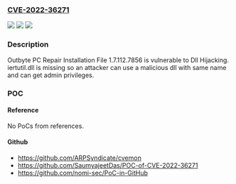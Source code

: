 ### [CVE-2022-36271](https://cve.mitre.org/cgi-bin/cvename.cgi?name=CVE-2022-36271)
![](https://img.shields.io/static/v1?label=Product&message=n%2Fa&color=blue)
![](https://img.shields.io/static/v1?label=Version&message=n%2Fa&color=blue)
![](https://img.shields.io/static/v1?label=Vulnerability&message=n%2Fa&color=brighgreen)

### Description

Outbyte PC Repair Installation File 1.7.112.7856 is vulnerable to Dll Hijacking. iertutil.dll is missing so an attacker can use a malicious dll with same name and can get admin privileges.

### POC

#### Reference
No PoCs from references.

#### Github
- https://github.com/ARPSyndicate/cvemon
- https://github.com/SaumyajeetDas/POC-of-CVE-2022-36271
- https://github.com/nomi-sec/PoC-in-GitHub

